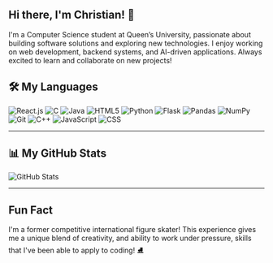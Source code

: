## Hi there, I'm Christian! 👋

I'm a Computer Science student at Queen’s University, passionate about building software solutions and exploring new technologies. I enjoy working on web development, backend systems, and AI-driven applications. Always excited to learn and collaborate on new projects! 


## 🛠 My Languages
![React.js](https://img.shields.io/badge/-React.js-61DAFB?style=flat-square&logo=react.js)
![C](https://img.shields.io/badge/-C-00599C?style=flat-square&logo=c)
![Java](https://img.shields.io/badge/-Java-ED8B00?style=flat-square&logo=java)
![HTML5](https://img.shields.io/badge/-HTML5-E34F26?style=flat-square&logo=html5)
![Python](https://img.shields.io/badge/-Python-3776AB?style=flat-square&logo=python)
![Flask](https://img.shields.io/badge/-Flask-000000?style=flat-square&logo=flask)
![Pandas](https://img.shields.io/badge/-Pandas-150458?style=flat-square&logo=pandas)
![NumPy](https://img.shields.io/badge/-NumPy-013243?style=flat-square&logo=numpy)
![Git](https://img.shields.io/badge/-Git-F05032?style=flat-square&logo=git)
![C++](https://img.shields.io/badge/-C++-00599C?style=flat-square&logo=c%2b%2b)
![JavaScript](https://img.shields.io/badge/-JavaScript-F7DF1E?style=flat-square&logo=javascript)
![CSS](https://img.shields.io/badge/-CSS-1572B6?style=flat-square&logo=css3)

---

## 📊 My GitHub Stats
![GitHub Stats](https://github-readme-stats.vercel.app/api?username=YourGitHubUsername&show_icons=true&theme=dark)

---

## Fun Fact

I'm a former competitive international figure skater! This experience gives me a unique blend of creativity, and ability to work under pressure, skills that I've been able to apply to coding! ⛸️




<!--
**chrisx9r/chrisx9r** is a ✨ _special_ ✨ repository because its `README.md` (this file) appears on your GitHub profile.

Here are some ideas to get you started:

- 🔭 I’m currently working on ...
- 🌱 I’m currently learning ...
- 👯 I’m looking to collaborate on ...
- 🤔 I’m looking for help with ...
- 💬 Ask me about ...
- 📫 How to reach me: ...
- 😄 Pronouns: ...
- ⚡ Fun fact: ...
-->
